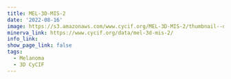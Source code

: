 ```yaml
---
title: MEL-3D-MIS-2
date: '2022-08-16'
image: https://s3.amazonaws.com/www.cycif.org/MEL-3D-MIS-2/thumbnail--default.jpg
minerva_link: https://www.cycif.org/data/mel-3d-mis-2/
info_link:
show_page_link: false
tags:
  - Melanoma
  - 3D CyCIF
---
```

